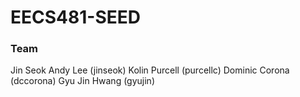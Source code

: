 EECS481-SEED
============
### Team
Jin Seok Andy Lee (jinseok)
Kolin Purcell (purcellc)
Dominic Corona (dccorona)
Gyu Jin Hwang (gyujin)
